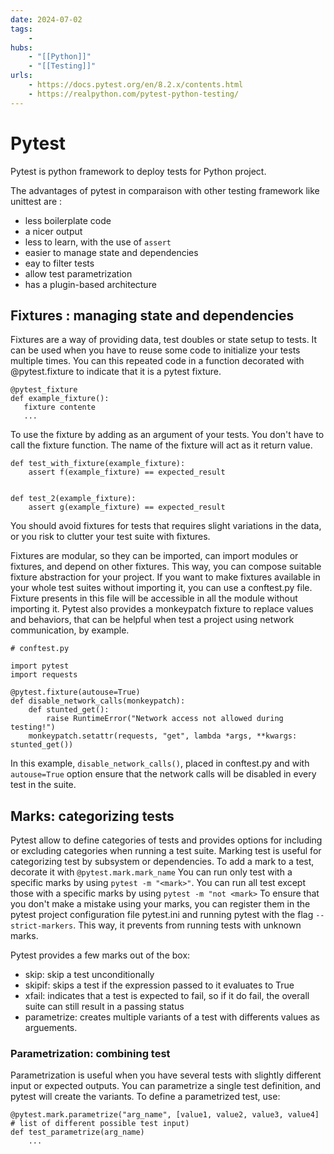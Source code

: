 ```yaml
---
date: 2024-07-02
tags:
    -
hubs:
    - "[[Python]]"
    - "[[Testing]]"
urls:
    - https://docs.pytest.org/en/8.2.x/contents.html
    - https://realpython.com/pytest-python-testing/
---
```


# Pytest 

Pytest is python framework to deploy tests for Python project.

The advantages of pytest in comparaison with other testing framework like unittest are :
 - less boilerplate code
 - a nicer output
 - less to learn, with the use of `assert`
 - easier to manage state and dependencies
 - eay to filter tests
 - allow test parametrization
 - has a plugin-based architecture


 ## Fixtures : managing state and dependencies

 Fixtures are a way of providing data, test doubles or state setup to tests.
 It can be used when you have to reuse some code to initialize your tests multiple times. You can this repeated code in a function
 decorated with @pytest.fixture to indicate that it is a pytest fixture.
 ```
 @pytest_fixture
 def example_fixture():
    fixture contente
    ...
 ```

To use the fixture by adding as an argument of your tests. You don't have to call the fixture function. The name of the fixture will act as it return value.
```
def test_with_fixture(example_fixture):
    assert f(example_fixture) == expected_result


def test_2(example_fixture):
    assert g(example_fixture) == expected_result
```

You should avoid fixtures for tests that requires slight variations in the data, or you risk to clutter your test suite with fixtures.

Fixtures are modular, so they can be imported, can import modules or fixtures, and depend on other fixtures. This way, you can compose suitable fixture abstraction 
for your project.
If you want to make fixtures available in your whole test suites without importing it, you can use a conftest.py file. Fixture presents in this file will be accessible
in all the module without importing it.
Pytest also provides a monkeypatch fixture to replace values and behaviors, that can be helpful when test a project using network communication, by example.

```
# conftest.py

import pytest
import requests

@pytest.fixture(autouse=True)
def disable_network_calls(monkeypatch):
    def stunted_get():
        raise RuntimeError("Network access not allowed during testing!")
    monkeypatch.setattr(requests, "get", lambda *args, **kwargs: stunted_get())
```
In this example, ```disable_network_calls()```, placed in conftest.py and with ```autouse=True``` option ensure that the network calls
will be disabled in every test in the suite. 

## Marks: categorizing tests

Pytest allow to define categories of tests and provides options for including or excluding categories when running a test suite.
Marking test is useful for categorizing test by subsystem or dependencies. 
To add a mark to a test, decorate it with ```@pytest.mark.mark_name```
You can run only test with a specific marks by using ```pytest -m "<mark>"```.
You can run all test except those with a specific marks by using ```pytest -m "not <mark>```
To ensure that you don't make a mistake using your marks, you can register them in the pytest project configuration file pytest.ini
and running pytest with the flag ```--strict-markers```. This way, it prevents from running tests with unknown marks.

Pytest provides a few marks out of the box:
- skip: skip a test unconditionally
- skipif: skips a test if the expression passed to it evaluates to True
- xfail: indicates that a test is expected to fail, so if it do fail, the overall suite can still result in a passing status
- parametrize: creates multiple variants of a test with differents values as arguements.

### Parametrization: combining test

Parametrization is useful when you have several tests with slightly different input or expected outputs.
You can parametrize a single test definition, and pytest will create the variants.
To define a parametrized test, use:
```
@pytest.mark.parametrize("arg_name", [value1, value2, value3, value4] # list of different possible test input)
def test_parametrize(arg_name)
    ...
```

